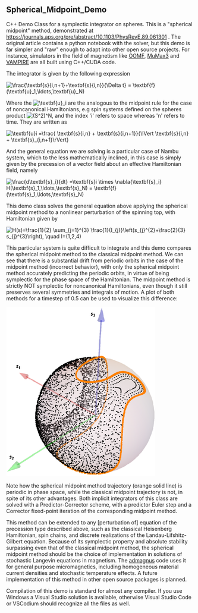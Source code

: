 ## **Spherical_Midpoint_Demo**

C++ Demo Class for a symplectic integrator on spheres. This is a "spherical midpoint" method, demonstrated at https://journals.aps.org/pre/abstract/10.1103/PhysRevE.89.061301 . The original article contains a python notebook with the solver, but this demo is far simpler and "raw" enough to adapt into other open source projects. For instance, simulators in the field of magnetism like [OOMF](https://math.nist.gov/oommf/software.html), [MuMax3](https://mumax.github.io/) and [VAMPIRE](https://vampire.york.ac.uk/) are all built using C++/CUDA code.

The integrator is given by the following expression

![\frac{\textbf{s}_{i,n+1}+\textbf{s}_{i,n}}{\Delta t} = \textbf{f}(\textbf{u}_1,\ldots,\textbf{u}_N)](https://render.githubusercontent.com/render/math?math=%5Cfrac%7B%5Ctextbf%7Bs%7D_%7Bi%2Cn%2B1%7D%2B%5Ctextbf%7Bs%7D_%7Bi%2Cn%7D%7D%7B%5CDelta%20t%7D%20%3D%20%5Ctextbf%7Bf%7D(%5Ctextbf%7Bu%7D_1%2C%5Cldots%2C%5Ctextbf%7Bu%7D_N))

Where the ![\textbf{u}_i](https://render.githubusercontent.com/render/math?math=%5Ctextbf%7Bu%7D_i) are the analogous to the midpoint rule for the case of noncanonical Hamiltonians, e.g spin systems defined on the spheres product ![(S^2)^N](https://render.githubusercontent.com/render/math?math=(S%5E2)%5EN), and the index 'i' refers to space whereas 'n' refers to time. They are written as

![\textbf{u}_i =\frac{ \textbf{s}_{i,n} + \textbf{s}_{i,n+1}}{\lVert \textbf{s}_{i,n} + \textbf{s}_{i,n+1}\rVert}](https://render.githubusercontent.com/render/math?math=%5Ctextbf%7Bu%7D_i%20%3D%5Cfrac%7B%20%5Ctextbf%7Bs%7D_%7Bi%2Cn%7D%20%2B%20%5Ctextbf%7Bs%7D_%7Bi%2Cn%2B1%7D%7D%7B%5ClVert%20%5Ctextbf%7Bs%7D_%7Bi%2Cn%7D%20%2B%20%5Ctextbf%7Bs%7D_%7Bi%2Cn%2B1%7D%7D)

And the general equation we are solving is a particular case of Nambu system, which to the less mathematically inclined, in this case is simply given by the precession of a vector field about an effective Hamiltonian field, namely

![\frac{d\textbf{s}_i}{dt} =\textbf{s}_i \times \nabla_{\textbf{s}_i} H(\textbf{s}_1,\ldots,\textbf{s}_N) = \textbf{f}(\textbf{s}_1,\ldots,\textbf{s}_N)](https://render.githubusercontent.com/render/math?math=%5Cfrac%7Bd%5Ctextbf%7Bs%7D_i%7D%7Bdt%7D%20%3D%5Ctextbf%7Bs%7D_i%20%5Ctimes%20%5Cnabla_%7B%5Ctextbf%7Bs%7D_i%7D%20H(%5Ctextbf%7Bs%7D_i%2C%5Cldots%2C%5Ctextbf%7Bs%7D_N)%20%3D%20%5Ctextbf%7Bf%7D(%5Ctextbf%7Bs%7D_1%2C%5Cldots%2C%5Ctextbf%7Bs%7D_N))

This demo class solves the general equation above applying the spherical midpoint method to a nonlinear perturbation of the spinning top, with Hamiltonian given by

![H(s)=\frac{1}{2} \sum_{j=1}^{3} \frac{1}{I_{j}}\left(s_{j}^{2}+\frac{2}{3} s_{j}^{3}\right), \quad I=(1,2,4)](https://render.githubusercontent.com/render/math?math=H(s)%3D%5Cfrac%7B1%7D%7B2%7D%20%5Csum_%7Bj%3D1%7D%5E%7B3%7D%20%5Cfrac%7B1%7D%7BI_%7Bj%7D%7D%5Cleft(s_%7Bj%7D%5E%7B2%7D%2B%5Cfrac%7B2%7D%7B3%7D%20s_%7Bj%7D%5E%7B3%7D%5Cright)%2C%20%5Cquad%20I%3D(1%2C2%2C4))

This particular system is quite difficult to integrate and this demo compares the spherical midpoint method to the classical midpoint method. We can see that there is a substantial drift from periodic orbits in the case of the midpoint method (incorrect behavior), with only the spherical midpoint method accurately predicting the periodic orbits, in virtue of being symplectic for the phase space of the Hamiltonian. The midpoint method is strictly NOT symplectic for noncanonical Hamiltonians, even though it still preserves several symmetries and integrals of motion. A plot of both methods for a timestep of 0.5 can be used to visualize this difference:

![Comparison of Spherical and Classical midpoint methods](img/SphrMid.png)

Note how the spherical midpoint method trajectory (orange solid line) is periodic in phase space, while the classical midpoint trajectory is not, in spite of its other advantages. Both implicit integrators of this class are solved with a Predictor-Corrector scheme, with a predictor Euler step and a Corrector fixed-point iteration of the corresponding midpoint method.

This method can be extended to any [perturbation of] equation of the precession type described above, such as the classical Heisenberg Hamiltonian, spin chains, and discrete realizations of the Landau-Lifshitz-Gilbert equation. Because of its symplectic property and absolute stability surpassing even that of the classical midpoint method, the spherical midpoint method should be the choice of implementation in solutions of stochastic Langevin equations in magnetism. The [admagnus](https://github.com/mgmonteiro/admagnus) code uses it for general purpose micromagnetics, including homogeneous material current densities and stochastic temperature effects. A future implementation of this method in other open source packages is planned.

Compilation of this demo is standard for almost any compiler. If you use Windows a Visual Studio solution is available, otherwise Visual Studio Code or VSCodium should recognize all the files as well.
